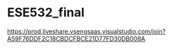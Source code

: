 # ESE532_final

https://prod.liveshare.vsengsaas.visualstudio.com/join?A59F76DDF2C18CBDCFBCE21D77FD30DB008A
